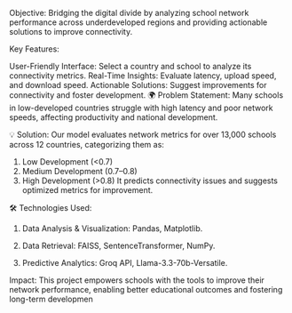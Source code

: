 Objective:
Bridging the digital divide by analyzing school network performance across underdeveloped regions and providing actionable solutions to improve connectivity.

Key Features:

User-Friendly Interface: Select a country and school to analyze its connectivity metrics.
Real-Time Insights: Evaluate latency, upload speed, and download speed.
Actionable Solutions: Suggest improvements for connectivity and foster development.
🌍 Problem Statement:
Many schools in low-developed countries struggle with high latency and poor network speeds, affecting productivity and national development.

💡 Solution:
Our model evaluates network metrics for over 13,000 schools across 12 countries, categorizing them as:

1. Low Development (<0.7)
2. Medium Development (0.7–0.8)
3. High Development (>0.8)
It predicts connectivity issues and suggests optimized metrics for improvement.

🛠️ Technologies Used:

1. Data Analysis & Visualization: Pandas, Matplotlib.

2. Data Retrieval: FAISS, SentenceTransformer, NumPy.

3. Predictive Analytics: Groq API, Llama-3.3-70b-Versatile.

Impact:
This project empowers schools with the tools to improve their network performance, enabling better educational outcomes and fostering long-term developmen
